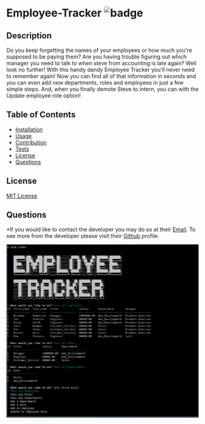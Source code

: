 # Employee-Tracker ![badge](https://img.shields.io/badge/license-MIT-green)

## Description 
  Do you keep forgetting the names of your employees or how much you're supposed to be paying them? Are you having trouble figuring out which manager you need to talk to when steve from accounting is late again? Well look no further! With this handy dandy Employee Tracker you'll never need to remember again! Now you can find all of that information in seconds and you can even add new departments, roles and employees in just a few simple steps. And, when you finally demote Steve to intern, you can with the Update employee role option!

## Table of Contents

* [Installation](#installation)
* [Usage](#usage)
* [Contribution](#contribution)
* [Tests](#tests)
* [License](#license)
* [Questions](#questions)











## License
  [MIT License](https://spdx.org/licenses/MIT.html)





## Questions

  *If you would like to contact the developer you may do so at their [Email](mailto:ryobia36@gmail.com).
  To see more from the developer please visit their [Github](https://github.com/Ryobia) profile.
  
  ![screenshot](https://github.com/Ryobia/employee-tracker/blob/main/2021-04-09.png) 
